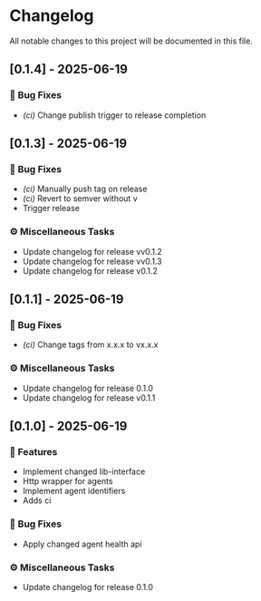 # Changelog

All notable changes to this project will be documented in this file.

## [0.1.4] - 2025-06-19

### 🐛 Bug Fixes

- *(ci)* Change publish trigger to release completion

## [0.1.3] - 2025-06-19

### 🐛 Bug Fixes

- *(ci)* Manually push tag on release
- *(ci)* Revert to semver without v
- Trigger release

### ⚙️ Miscellaneous Tasks

- Update changelog for release vv0.1.2
- Update changelog for release vv0.1.3
- Update changelog for release v0.1.2

## [0.1.1] - 2025-06-19

### 🐛 Bug Fixes

- *(ci)* Change tags from x.x.x to vx.x.x

### ⚙️ Miscellaneous Tasks

- Update changelog for release 0.1.0
- Update changelog for release v0.1.1

## [0.1.0] - 2025-06-19

### 🚀 Features

- Implement changed lib-interface
- Http wrapper for agents
- Implement agent identifiers
- Adds ci

### 🐛 Bug Fixes

- Apply changed agent health api

### ⚙️ Miscellaneous Tasks

- Update changelog for release 0.1.0

<!-- generated by git-cliff -->
